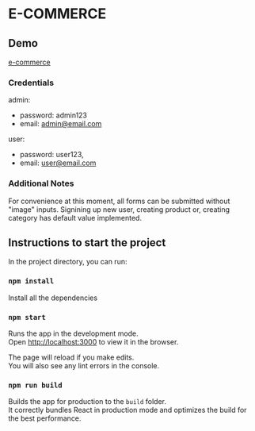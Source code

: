 # E-COMMERCE 


## Demo

[e-commerce](https://e-commerce-frontend-dusky-ten.vercel.app/)

### Credentials

admin: 
- password: admin123
- email: admin@email.com

user:
- password: user123,
- email: user@email.com

### Additional Notes

For convenience at this moment, all forms can be submitted without "image" inputs. Signining up new user, creating product or, creating category has default value implemented.

## Instructions to start the project

In the project directory, you can run:

### `npm install`

Install all the dependencies

### `npm start`

Runs the app in the development mode.\
Open [http://localhost:3000](http://localhost:3000) to view it in the browser.

The page will reload if you make edits.\
You will also see any lint errors in the console.

### `npm run build`

Builds the app for production to the `build` folder.\
It correctly bundles React in production mode and optimizes the build for the best performance.
